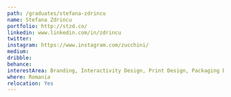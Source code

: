 ```yaml
---
path: /graduates/stefana-zdrincu
name: Stefana Zdrincu
portfolio: http://stzd.co/
linkedin: www.linkedin.com/in/zdrincu
twitter:
instagram: https://www.instagram.com/zucchini/
medium:
dribble:
behance:
interestArea: Branding, Interactivity Design, Print Design, Packaging Design
where: Romania
relocation: Yes
---
```

